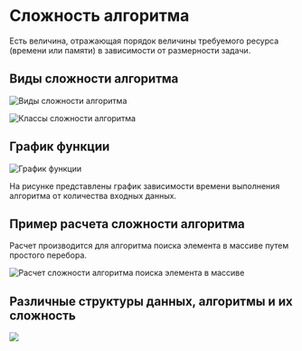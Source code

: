 # Сложность алгоритма
Есть величина, отражающая порядок величины требуемого ресурса (времени или памяти) в зависимости от размерности задачи.

## Виды сложности алгоритма

![Виды сложности алгоритма](https://i.imgur.com/5Vl2sg8.png)

![Классы сложности алгоритма](https://i.imgur.com/nLnjC13.png)

## График функции

![График функции](https://i.imgur.com/6fgesfa.png)

На рисунке представлены график зависимости времени выполнения алгоритма от количества входных данных.

## Пример расчета сложности алгоритма

Расчет производится для алгоритма поиска элемента в массиве путем простого перебора.

![Расчет сложности алгоритма поиска элемента в массиве](https://i.imgur.com/IFIDq4t.png)

## Различные структуры данных, алгоритмы и их сложность

![](https://miro.medium.com/max/1400/1*wv3W3jYq7EHCDiwYVaCXrA.png)
